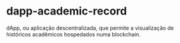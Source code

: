 # dapp-academic-record
dApp, ou aplicação descentralizada, que permite a visualização de históricos acadêmicos hospedados numa blockchain.
